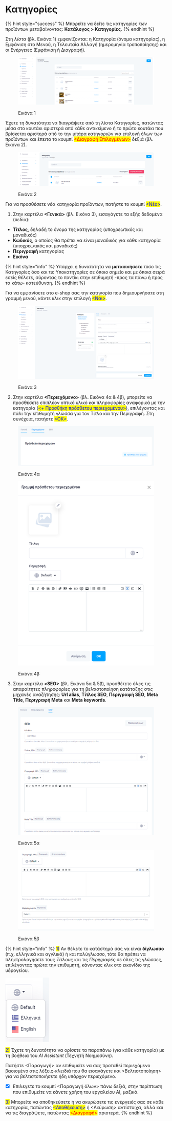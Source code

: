 # Κατηγορίες

{% hint style="success" %}
Μπορείτε να δείτε τις κατηγορίες των προϊόντων μεταβαίνοντας: **Κατάλογος > Κατηγορίες**.
{% endhint %}

Στη _λίστα_ (βλ. Εικόνα 1) εμφανίζονται: η Κατηγορία (όνομα κατηγορίας), η Εμφάνιση στο Μενού, η Τελευταία Αλλαγή (ημερομηνία τροποποίησης) και οι Ενέργειες (Εμφάνιση ή Διαγραφή).

<figure><img src="../../.gitbook/assets/ScreenHunter 438.png" alt=""><figcaption><p>Εικόνα 1</p></figcaption></figure>

Έχετε τη δυνατότητα να διαγράψετε από τη λίστα Κατηγορίες, πατώντας μέσα στο κουτάκι αριστερά από κάθε αντικείμενο ή το πρώτο κουτάκι που βρίσκεται αριστερά από το την μπάρα κατηγοριών για επιλογή όλων των προϊόντων και έπειτα το κουμπί <mark style="color:red;"><Διαγραφή Επιλεγμένων></mark> δεξιά (βλ. Εικόνα 2).

<figure><img src="../../.gitbook/assets/ScreenHunter 524.png" alt=""><figcaption><p>Εικόνα 2</p></figcaption></figure>



Για να προσθέσετε νέα κατηγορία προϊόντων, πατήστε το κουμπί <mark style="color:blue;"><Νέο></mark>.

1. Στην καρτέλα **<Γενικά>** (βλ. Εικόνα 3), εισαγάγετε τα εξής δεδομένα (πεδία):

* **Τίτλος**, δηλαδή το όνομα της κατηγορίας (υποχρεωτικός και μοναδικός)
* **Κωδικός**, ο οποίος θα πρέπει να είναι μοναδικός για κάθε κατηγορία (υποχρεωτικός και μοναδικός)
* **Περιγραφή** κατηγορίας
* **Εικόνα**

{% hint style="info" %}
Υπάρχει η δυνατότητα να **μετακινήσετε** τόσο τις Κατηγορίες όσο και τις Υποκατηγορίες σε όποιο σημείο και με όποια σειρά εσείς θέλετε, σύροντας το ποντίκι στην επιθυμητή -προς τα πάνω ή προς τα κάτω- κατεύθυνση.
{% endhint %}

Για να εμφανίσετε στο e-shop σας την κατηγορία που δημιουργήσατε στη γραμμή μενού, κάντε κλικ στην επιλογή <mark style="color:blue;"><Ναι></mark>.&#x20;

<figure><img src="../../.gitbook/assets/ScreenHunter 442.png" alt=""><figcaption><p>Εικόνα 3</p></figcaption></figure>



2. Στην καρτέλα **<Περιεχόμενο>** (βλ. Εικόνα 4α & 4β), μπορείτε να προσθέσετε επιπλέον οπτικό υλικό και πληροφορίες αναφορικά με την κατηγορία (<mark style="color:blue;"><+ Προσθήκη πρόσθετου περιεχομένου></mark>), επιλέγοντας και πάλι την επιθυμητή γλώσσα για τον Τίτλο και την Περιγραφή. Στη συνέχεια, πατήστε <mark style="color:blue;"><ΟΚ></mark>.

<div><figure><img src="../../.gitbook/assets/ScreenHunter 444 (1).png" alt=""><figcaption><p>Εικόνα 4α</p></figcaption></figure> <figure><img src="../../.gitbook/assets/ScreenHunter 445 (1).png" alt=""><figcaption><p>Εικόνα 4β</p></figcaption></figure></div>



3. Στην καρτέλα **\<SEO>** (βλ. Εικόνα 5α & 5β), προσθέτετε όλες τις απαραίτητες πληροφορίες για τη βελτιστοποίηση κατάταξης στις μηχανές αναζήτησης: **Url alias**, **Τίτλος SEO**, **Περιγραφή SEO**, **Meta Title**, **Περιγραφή Meta** και **Meta keywords**.

<div><figure><img src="../../.gitbook/assets/ScreenHunter 448.png" alt=""><figcaption><p>Εικόνα 5α</p></figcaption></figure> <figure><img src="../../.gitbook/assets/ScreenHunter 449.png" alt=""><figcaption><p>Εικόνα 5β</p></figcaption></figure></div>

{% hint style="info" %}
<mark style="color:blue;">1)</mark> Αν θέλετε το κατάστημά σας να είναι **δίγλωσσο** (π.χ. ελληνικά και αγγλικά) ή και πολύγλωσσο, τότε θα πρέπει να πληκτρολογήσετε τους _Τίτλους_ και τις _Περιγραφές_ σε όλες τις γλώσσες, επιλέγοντας πρώτα την επιθυμητή, κάνοντας κλικ στο εικονίδιο της υδρογείου.

&#x20;                                                                ![](<../../.gitbook/assets/image (2) (1) (1).png>)



<mark style="color:blue;">2)</mark> Έχετε τη δυνατότητα να ορίσετε τα παραπάνω (για κάθε κατηγορία) με τη βοήθεια του _Al Assistant_ (Τεχνητή Νοημοσύνη).&#x20;

Πατήστε <Παραγωγή> αν επιθυμείτε να σας προταθεί περιεχόμενο βασισμένο στις λέξεις-κλειδιά που θα εισαγάγετε και <Βελτιστοποίηση> για να βελτιστοποιήσετε ήδη υπάρχον περιεχόμενο.&#x20;

* [x] Επιλεγετε το κουμπί <Παραγωγή όλων> πάνω δεξιά, στην περίπτωση που επιθυμείτε να κάνετε χρήση του εργαλείου AI, μαζικά.&#x20;



<mark style="color:blue;">3)</mark> Μπορείτε να αποθηκεύσετε ή να ακυρώσετε τις ενέργειές σας σε κάθε κατηγορία, πατώντας <mark style="color:blue;"><Αποθήκευση></mark> ή <Ακύρωση> αντίστοιχα, αλλά και να τις διαγράψετε, πατώντας <mark style="color:red;"><Διαγραφή></mark> αριστερά.
{% endhint %}
